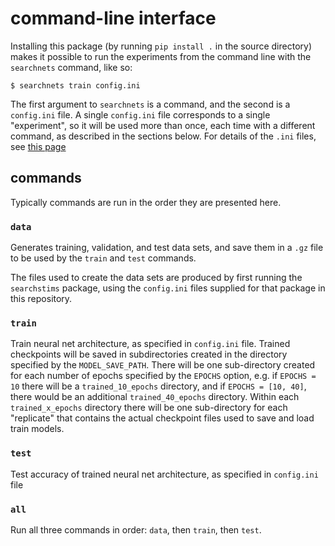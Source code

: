 # command-line interface

Installing this package (by running `pip install .` in the source directory) makes it 
possible to run the experiments from the command line with the `searchnets` command, like so:
```console
$ searchnets train config.ini
```  

The first argument to `searchnets` is a command, and the second is a `config.ini` file.
A single `config.ini` file corresponds to a single "experiment", so it will be used more than once, 
each time with a different command, as described in the sections below.
For details of the `.ini` files, see [this page](./config.ini.md)

## commands
Typically commands are run in the order they are presented here.

### `data`
Generates training, validation, and test data sets, and save them in a `.gz` file to be used 
by the `train` and `test` commands.

The files used to create the data sets are produced by first running the `searchstims` package, using 
the `config.ini` files supplied for that package in this repository.

### `train`
Train neural net architecture, as specified in `config.ini` file.
Trained checkpoints will be saved in subdirectories created in the directory 
specified by the `MODEL_SAVE_PATH`. There will be one sub-directory created for each number of 
epochs specified by the `EPOCHS` option, e.g. if `EPOCHS = 10` there will be a 
`trained_10_epochs` directory,  and if `EPOCHS = [10, 40]`, there would be 
an additional `trained_40_epochs` directory. 
Within each `trained_x_epochs` directory there will be one sub-directory for each "replicate" 
that contains the actual checkpoint files used to save and load train models. 

### `test`
Test accuracy of trained neural net architecture, as specified in `config.ini` file

### `all`
Run all three commands in order: `data`, then `train`, then `test`.
